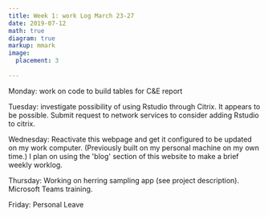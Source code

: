 ```yaml
---
title: Week 1: work Log March 23-27
date: 2019-07-12
math: true
diagram: true
markup: mmark
image:
  placement: 3
  
---
```


Monday: work on code to build tables for C&E report

Tuesday: investigate possibility of using Rstudio through Citrix. It appears to be possible. Submit request to network services to consider adding Rstudio to citrix.

Wednesday: Reactivate this webpage and get it configured to be updated on my work computer. (Previously built on my personal machine on my own time.) I plan on using the 'blog' section of this website to make a brief weekly worklog.

Thursday: Working on herring sampling app (see project description). Microsoft Teams training.

Friday: Personal Leave


